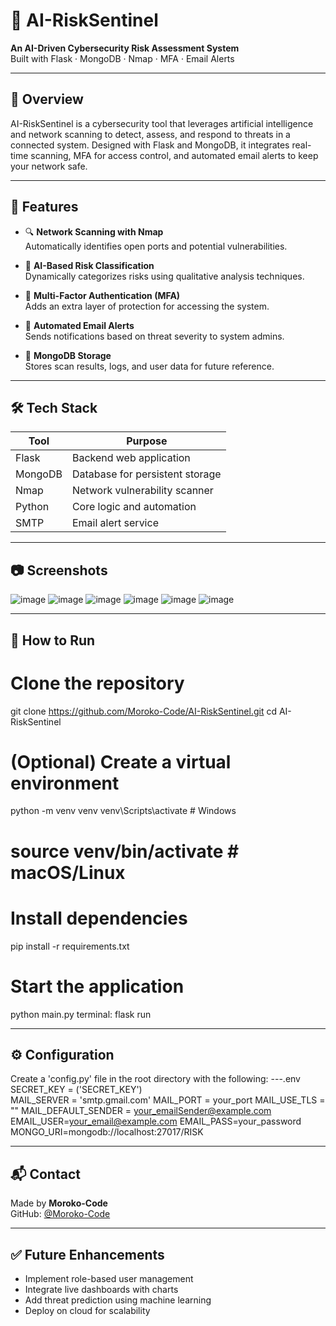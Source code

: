 # 🤖 AI-RiskSentinel
**An AI-Driven Cybersecurity Risk Assessment System**  
Built with Flask · MongoDB · Nmap · MFA · Email Alerts

---

## 📌 Overview

AI-RiskSentinel is a cybersecurity tool that leverages artificial intelligence and network scanning to detect, assess, and respond to threats in a connected system. Designed with Flask and MongoDB, it integrates real-time scanning, MFA for access control, and automated email alerts to keep your network safe.

---

## 🚀 Features

- 🔍 **Network Scanning with Nmap**  
  Automatically identifies open ports and potential vulnerabilities.

- 🧠 **AI-Based Risk Classification**  
  Dynamically categorizes risks using qualitative analysis techniques.

- 🔐 **Multi-Factor Authentication (MFA)**  
  Adds an extra layer of protection for accessing the system.

- 📧 **Automated Email Alerts**  
  Sends notifications based on threat severity to system admins.

- 💾 **MongoDB Storage**  
  Stores scan results, logs, and user data for future reference.

---

## 🛠️ Tech Stack

| Tool       | Purpose                        |
|------------|--------------------------------|
| Flask      | Backend web application        |
| MongoDB    | Database for persistent storage|
| Nmap       | Network vulnerability scanner  |
| Python     | Core logic and automation      |
| SMTP       | Email alert service            |

---

## 📷 Screenshots 
![image](https://github.com/user-attachments/assets/973f2dfa-bda4-4c0f-a7ca-7450b7dc9173)
![image](https://github.com/user-attachments/assets/072951bc-d9da-4dd1-9f4e-101d168a1c06)
![image](https://github.com/user-attachments/assets/24228596-2b10-46ba-96c6-7ecdf07b1e9a)
![image](https://github.com/user-attachments/assets/f025194c-71ef-40f4-bd9d-e1af64b54f14)
![image](https://github.com/user-attachments/assets/048c3f92-73ad-4511-a653-01f1482540d1)
![image](https://github.com/user-attachments/assets/0d1a3ec3-e134-437a-9c9b-35cab723a7cd)

---

## 🧪 How to Run

# Clone the repository
git clone https://github.com/Moroko-Code/AI-RiskSentinel.git
cd AI-RiskSentinel

# (Optional) Create a virtual environment
python -m venv venv
venv\Scripts\activate  # Windows
# source venv/bin/activate  # macOS/Linux

# Install dependencies
pip install -r requirements.txt

# Start the application
python main.py
terminal: flask run

---

## ⚙️ Configuration

Create a 'config.py' file in the root directory with the following:
---.env
SECRET_KEY = ('SECRET_KEY')  
MAIL_SERVER = 'smtp.gmail.com'
MAIL_PORT = your_port
MAIL_USE_TLS = ""
MAIL_DEFAULT_SENDER = your_emailSender@example.com
EMAIL_USER=your_email@example.com
EMAIL_PASS=your_password
MONGO_URI=mongodb://localhost:27017/RISK

---

## 📬 Contact

Made by **Moroko-Code**  
GitHub: [@Moroko-Code](https://github.com/Moroko-Code)

---

## ✅ Future Enhancements

- Implement role-based user management
- Integrate live dashboards with charts
- Add threat prediction using machine learning
- Deploy on cloud for scalability
